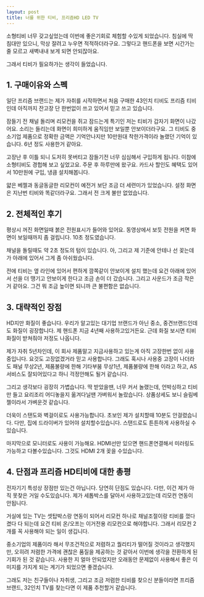 ```yaml
---
layout: post
title: 너를 위한 티비, 프리즘HD LED TV
---
```


소형티비 너무 갖고싶었는데 이번에 좋은기회로 체험할 수있게 되었습니다. 침실에 딱 침대만 있으니, 막상 잘려고 누우면 적적하더라구요. 그렇다고 핸드폰을 보면 시간가는줄 모르고 새벽내내 보게 되면 안되잖아요.

그래서 티비가 필요하가는 생각이 들었습니다.



<h2>1. 구매이유와 스펙</h2>
일단 프리즘 브랜드는 제가 자취를 시작하면서 처음 구매한 43인치 티비도 프리즘 티비인데 아직까지 잔고장 단 한번없이 쓰고 있어서 믿고 쓰고 있습니다.

잠들기 전 채널 돌리며 리모컨을 쥐고 잠드는게 특기인 저는 티비가 갑자기 화면이 나갔어요. 소리는 들리는데 화면이 희미하게 움직임만 보일뿐 안보이더라구요. 그 티비도 중소기업 제품으로 정확한 금액은 기억안나지만 10만원대 착한가격이라 놀랬던 기억이 있습니다. 6년 정도 사용한거 같아요.

고장난 후 이틀 되니 도저히 못버티고 잠들기전 너무 심심해서 구입하게 됩니다. 이참에 소형티비도 경헙해 보고 싶었고요. 주문 후 하루만에 왔구요. 카드사 할인도 혜택도 있어서 10만원에 구입, 냉큼 설치해봅니다.

얇은 베젤과 동글동글한 리모컨이 예전거 보단 조금 더 세련미가 있었습니다. 설정 화면은 지난번 티비와 똑같더라구요. 그래서 전 크게 불만 없었습니다.



<h2>2. 전체적인 후기</h2>
평상시 꺼진 화면일때 붉은 전원표시가 들어와 있어요. 동영상에서 보듯 전원을 켜면 화면이 보일때까지 좀 걸립니다. 10초 정도였습니다.

채널을 돌릴때도 약 2초 정도의 텀이 있습니다. 아, 그리고 제 기준에 안테나 선 꽂는데가 아래에 있어서 그게 좀 아쉬웠습니다.

전에 티비는 옆 라인에 있어서 편하게 깜쪽같이 안보이게 설치 했는데 요건 아래에 있어서 선을 더 땡기고 안보이게 한다고 조금 손이 더 갔습니다. 그리고 사운드가 조금 작은거 같아요. 그건 뭐 조금 높이면 되니까 큰 불편함은 없습니다.



<h2>3. 대략적인 장점</h2>
HD지만 화질이 좋습니다. 우리가 알고있는 대기업 브랜드가 아닌 중소, 중견브랜드인데도 화질이 굉장합니다. 제 핸드폰 지금 4년째 사용하고있거든요. 근데 화질 보시면 티비화질이 받쳐줘야 저정도 나옵니다.

제가 자취 5년차인데, 이 회사 제품말고 지금사용하고 있는게 아직 고장한번 없이 사용중입니다. 요것도 고장없겠거라 믿고 사용합니다. 그래도 혹시나 사용중 고장이 나더라도 패널 무상2년, 제품불량에 한해 기타부붐 무상1년, 제품불량에 한해 이라고 하고, AS서비스도 잘되어있다고 하니 걱정안해도 될거 같습니다.

그리고 생각보다 굉장히 가볍습니다. 딱 받았을땐, 너무 커서 놀랬는데, 언박싱하고 티비만 들고 요리조리 어디놓을지 옮겨다닐땐 가벼워서 놀랐습니다. 상품상세도 보니 슬림베젤이라서 가벼운것 같습니다.

더욱이 스탠도와 벽걸이로도 사용가능합니다. 초보인 제가 설치할때 10분도 안걸렸습니다. 다만, 집에 드라이버가 있어야 설치할수있습니다. 스탠드로도 튼튼하게 사용하실 수 있습니다.

마지막으로 모니터로도 사용이 가능해요. HDMI선만 있으면 핸드폰연결해서 미러링도 가능하고 다볼수있습니다. 그것도 HDMI 2개 꽂을 수있습니다.


<h2>4. 단점과 프리즘 HD티비에 대한 총평</h2>
전자기기 특성상 장점만 있는건 아닙니다. 당연히 단점도 있습니다. 다만, 이건 제가 아직 못찾은 거일 수도있습니다. 제가 세톱박스를 달아서 사용하고있는데 리모컨 연동이 안됩니다. 

거실에 있는 TV는 셋탑박스랑 연동이 되어서 리모컨 하나로 채널조절이랑 티비를 껐다켰다 다 되는데 요건 티비 온/오프는 이거전용 리모컨으로 해야합니다. 그래서 리모컨 2개를 꼭 사용해야 되는 일이 생깁니다.

중소기업의 제품이라 해서 무조건적으로 저렴하고 퀄리티가 떨어질 것이라고 생각했지만, 오히려 저렴한 가격에 괜찮은 품질을 제공하는 것 같아서 이번에 생각을 전환하게 된 기회가 된 것 같습니다. 사용한 지 얼마 안되었지만 오래동안 문제없이 사용해서 좋은 이미지를 가지게 되는 계기가 되었으면 좋겠습니다. 

그래도 저는 친구들이나 자취생, 그리고 조금 저렴한 티비를 찾으신 분들이라면 프리즘 브랜드, 32인치 TV를 찾는다면 이 제품 추천할거 같습니다.